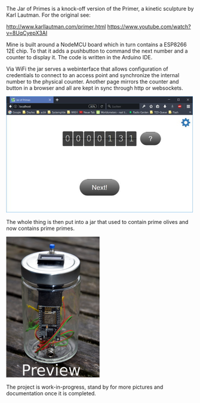 The Jar of Primes is a knock-off version of the Primer, a kinetic sculpture by Karl Lautman. For the original see: 

http://www.karllautman.com/primer.html
https://www.youtube.com/watch?v=8UqCyepX3AI

Mine is built around a NodeMCU board which in turn contains a ESP8266 12E chip. To that it adds a pushbutton to command the next number and a counter to display it. The code is written in the Arduino IDE. 

Via WiFi the jar serves a webinterface that allows configuration of credentials to connect to an access point and synchronize the internal number to the physical counter. Another page mirrors the counter and button in a browser and all are kept in sync through http or websockets.

<a href="https://github.com/MarianAldenhoevel/JarOfPrimes/blob/master/Screenshot.jpg" target="blank"><img src="https://github.com/MarianAldenhoevel/JarOfPrimes/blob/master/Screenshot.jpg" width="500" alt="screenshot"></img></a>

The whole thing is then put into a jar that used to contain prime olives and now contains prime primes.

<a href="https://github.com/MarianAldenhoevel/JarOfPrimes/blob/master/Preview.jpg" target="blank"><img src="https://github.com/MarianAldenhoevel/JarOfPrimes/blob/master/Preview.jpg" width="250" alt="preview"></img></a>

The project is work-in-progress, stand by for more pictures and documentation once it is completed.

